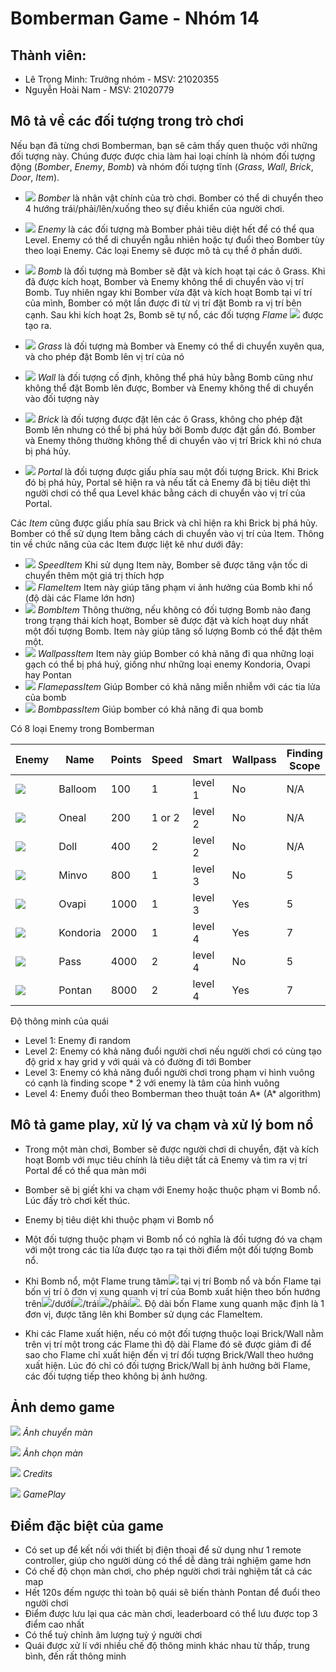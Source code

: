 # **Bomberman Game - Nhóm 14**
## Thành viên: 
 - Lê Trọng Minh: Trưởng nhóm - MSV: 21020355
 - Nguyễn Hoài Nam - MSV: 21020779

## Mô tả về các đối tượng trong trò chơi
Nếu bạn đã từng chơi Bomberman, bạn sẽ cảm thấy quen thuộc với những đối tượng này. Chúng được được chia làm hai loại chính là nhóm đối tượng động (*Bomber*, *Enemy*, *Bomb*) và nhóm đối tượng tĩnh (*Grass*, *Wall*, *Brick*, *Door*, *Item*).
- ![](res/sprites/player_down.png) *Bomber* là nhân vật chính của trò chơi. Bomber có thể di chuyển theo 4 hướng trái/phải/lên/xuống theo sự điều khiển của người chơi.
- ![](res/sprites/balloom_left1.png) *Enemy* là các đối tượng mà Bomber phải tiêu diệt hết để có thể qua Level. Enemy có thể di chuyển ngẫu nhiên hoặc tự đuổi theo Bomber tùy theo loại Enemy. Các loại Enemy sẽ được mô tả cụ thể ở phần dưới.
- ![](res/sprites/bomb.png) *Bomb* là đối tượng mà Bomber sẽ đặt và kích hoạt tại các ô Grass. Khi đã được kích hoạt, Bomber và Enemy không thể di chuyển vào vị trí Bomb. Tuy nhiên ngay khi Bomber vừa đặt và kích hoạt Bomb tại ví trí của mình, Bomber có một lần được đi từ vị trí đặt Bomb ra vị trí bên cạnh. Sau khi kích hoạt 2s, Bomb sẽ tự nổ, các đối tượng *Flame* ![](res/sprites/explosion_horizontal.png) được tạo ra.


- ![](res/sprites/grass.png) *Grass* là đối tượng mà Bomber và Enemy có thể di chuyển xuyên qua, và cho phép đặt Bomb lên vị trí của nó
- ![](res/sprites/wall.png) *Wall* là đối tượng cố định, không thể phá hủy bằng Bomb cũng như không thể đặt Bomb lên được, Bomber và Enemy không thể di chuyển vào đối tượng này
- ![](res/sprites/brick.png) *Brick* là đối tượng được đặt lên các ô Grass, không cho phép đặt Bomb lên nhưng có thể bị phá hủy bởi Bomb được đặt gần đó. Bomber và Enemy thông thường không thể di chuyển vào vị trí Brick khi nó chưa bị phá hủy.


- ![](res/sprites/portal.png) *Portal* là đối tượng được giấu phía sau một đối tượng Brick. Khi Brick đó bị phá hủy, Portal sẽ hiện ra và nếu tất cả Enemy đã bị tiêu diệt thì người chơi có thể qua Level khác bằng cách di chuyển vào vị trí của Portal.

Các *Item* cũng được giấu phía sau Brick và chỉ hiện ra khi Brick bị phá hủy. Bomber có thể sử dụng Item bằng cách di chuyển vào vị trí của Item. Thông tin về chức năng của các Item được liệt kê như dưới đây:
- ![](res/sprites/powerup_speed.png) *SpeedItem* Khi sử dụng Item này, Bomber sẽ được tăng vận tốc di chuyển thêm một giá trị thích hợp
- ![](res/sprites/powerup_flames.png) *FlameItem* Item này giúp tăng phạm vi ảnh hưởng của Bomb khi nổ (độ dài các Flame lớn hơn)
- ![](res/sprites/powerup_bombs.png) *BombItem* Thông thường, nếu không có đối tượng Bomb nào đang trong trạng thái kích hoạt, Bomber sẽ được đặt và kích hoạt duy nhất một đối tượng Bomb. Item này giúp tăng số lượng Bomb có thể đặt thêm một.
- ![](res/sprites/powerup_wallpass.png) *WallpassItem* Item này giúp Bomber có khả năng đi qua những loại gạch có thể bị phá huỷ, giống như những loại enemy Kondoria, Ovapi hay Pontan 
- ![](res/sprites/powerup_flamepass.png) *FlamepassItem* Giúp Bomber có khả năng miễn nhiễm với các tia lửa của bomb 
- ![](res/sprites/powerup_bombpass.png) *BombpassItem* Giúp bomber có khả năng đi qua bomb

Có 8 loại Enemy trong Bomberman

| Enemy                               | Name     | Points | Speed  | Smart   | Wallpass | Finding Scope |
|-------------------------------------|----------|--------|--------|---------|----------|---------------|
| ![](res/sprites/balloom_left1.png)  | Balloom  | 100    | 1      | level 1 | No       | N/A           |
| ![](res/sprites/oneal_left1.png)    | Oneal    | 200    | 1 or 2 | level 2 | No       | N/A           |
| ![](res/sprites/doll_left1.png)     | Doll     | 400    | 2      | level 2 | No       | N/A           |
| ![](res/sprites/minvo_left1.png)    | Minvo    | 800    | 1      | level 3 | No       | 5             |
| ![](res/sprites/ovapi.png)          | Ovapi    | 1000   | 1      | level 3 | Yes      | 5             |
| ![](res/sprites/kondoria_left1.png) | Kondoria | 2000   | 1      | level 4 | Yes      | 7             |
| ![](res/sprites/pass.png)           | Pass     | 4000   | 2      | level 4 | No       | 5             |
| ![](res/sprites/pontan.png)         | Pontan   | 8000   | 2      | level 4 | Yes      | 7 |

Độ thông minh của quái
- Level 1: Enemy đi random 
- Level 2: Enemy có khả năng đuổi người chơi nếu người chơi có cùng tạo độ grid x hay grid y với quái và có đường đi tới Bomber
- Level 3: Enemy có khả năng đuổi người chơi trong phạm vi hình vuông có cạnh là finding scope * 2 với enemy là tâm của hình vuông
- Level 4: Enemy đuổi theo Bomberman theo thuật toán A* (A* algorithm)

## Mô tả game play, xử lý va chạm và xử lý bom nổ
- Trong một màn chơi, Bomber sẽ được người chơi di chuyển, đặt và kích hoạt Bomb với mục tiêu chính là tiêu diệt tất cả Enemy và tìm ra vị trí Portal để có thể qua màn mới
- Bomber sẽ bị giết khi va chạm với Enemy hoặc thuộc phạm vi Bomb nổ. Lúc đấy trò chơi kết thúc.
- Enemy bị tiêu diệt khi thuộc phạm vi Bomb nổ
- Một đối tượng thuộc phạm vi Bomb nổ có nghĩa là đối tượng đó va chạm với một trong các tia lửa được tạo ra tại thời điểm một đối tượng Bomb nổ.

- Khi Bomb nổ, một Flame trung tâm![](res/sprites/bomb_exploded.png) tại vị trí Bomb nổ và bốn Flame tại bốn vị trí ô đơn vị xung quanh vị trí của Bomb xuất hiện theo bốn hướng trên![](res/sprites/explosion_vertical.png)/dưới![](res/sprites/explosion_vertical.png)/trái![](res/sprites/explosion_horizontal.png)/phải![](res/sprites/explosion_horizontal.png). Độ dài bốn Flame xung quanh mặc định là 1 đơn vị, được tăng lên khi Bomber sử dụng các FlameItem.
- Khi các Flame xuất hiện, nếu có một đối tượng thuộc loại Brick/Wall nằm trên vị trí một trong các Flame thì độ dài Flame đó sẽ được giảm đi để sao cho Flame chỉ xuất hiện đến vị trí đối tượng Brick/Wall theo hướng xuất hiện. Lúc đó chỉ có đối tượng Brick/Wall bị ảnh hưởng bởi Flame, các đối tượng tiếp theo không bị ảnh hưởng. 

## Ảnh demo game 
![](res/demo/change_map.jpg) 
*Ảnh chuyển màn*

![](res/demo/choose_map.jpg) 
*Ảnh chọn màn* 

![](res/demo/credits.jpg) 
*Credits* 

![](res/demo/in_game.jpg) 
*GamePlay*

## Điểm đặc biệt của game
- Có set up để kết nối với thiết bị điện thoại để sử dụng như 1 remote controller, giúp cho người dùng có thể dễ dàng trải nghiệm game hơn
- Có chế độ chọn màn chơi, cho phép người chơi trải nghiệm tất cả các map 
- Hết 120s đếm ngược thì toàn bộ quái sẽ biến thành Pontan để đuổi theo người chơi
- Điểm được lưu lại qua các màn chơi, leaderboard có thể lưu được top 3 điểm cao nhất
- Có thể tuỳ chỉnh âm lượng tuỳ ý người chơi
- Quái được xử lí với nhiều chế độ thông minh khác nhau từ thấp, trung bình, đến rất thông minh